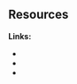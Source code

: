 ## Resources

**Links:**
- [1]: http://web.stanford.edu/class/cs276/handouts/EvaluationNew-handout-6-per.pdf
- [2]: http://rare-technologies.com/doc2vec-tutorial/
- [3]: https://radimrehurek.com/gensim/models/doc2vec.html